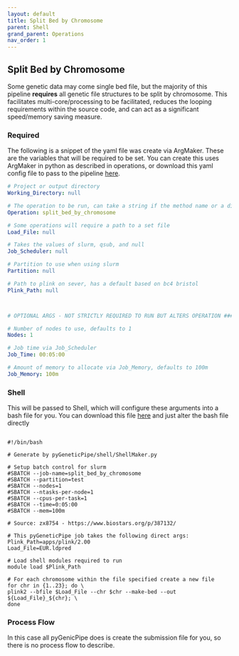 ```yaml
---
layout: default
title: Split Bed by Chromosome
parent: Shell
grand_parent: Operations
nav_order: 1
---
```


## Split Bed by Chromosome
Some genetic data may come single bed file, but the majority of this pipeline **requires** all genetic file structures
to be split by chromosome. This facilitates multi-core/processing to be facilitated, reduces the looping requirements
within the source code, and can act as a significant speed/memory saving measure.

### Required 

The following is a snippet of the yaml file was create via ArgMaker. These are the variables that will be required to 
be set. You can create this uses ArgMaker in python as described in operations, or download this yaml config file to pass
to the pipeline [here][YD].

```yaml
# Project or output directory
Working_Directory: null

# The operation to be run, can take a string if the method name or a dict of operations where only one element is true
Operation: split_bed_by_chromosome

# Some operations will require a path to a set file
Load_File: null

# Takes the values of slurm, qsub, and null
Job_Scheduler: null

# Partition to use when using slurm
Partition: null

# Path to plink on sever, has a default based on bc4 bristol
Plink_Path: null



# OPTIONAL ARGS - NOT STRICTLY REQUIRED TO RUN BUT ALTERS OPERATION ####################################################

# Number of nodes to use, defaults to 1
Nodes: 1

# Job time via Job_Scheduler
Job_Time: 00:05:00

# Amount of memory to allocate via Job_Memory, defaults to 100m
Job_Memory: 100m


```

### Shell

This will be passed to Shell, which will configure these arguments into a bash file for you. You can download this file 
[here][ShellD] and just alter the bash file directly

```console

#!/bin/bash

# Generate by pyGeneticPipe/shell/ShellMaker.py

# Setup batch control for slurm
#SBATCH --job-name=split_bed_by_chromosome
#SBATCH --partition=test
#SBATCH --nodes=1
#SBATCH --ntasks-per-node=1
#SBATCH --cpus-per-task=1
#SBATCH --time=0:05:00
#SBATCH --mem=100m

# Source: zx8754 - https://www.biostars.org/p/387132/ 

# This pyGeneticPipe job takes the following direct args:
Plink_Path=apps/plink/2.00
Load_File=EUR.ldpred

# Load shell modules required to run
module load $Plink_Path

# For each chromosome within the file specified create a new file
for chr in {1..23}; do \
plink2 --bfile $Load_File --chr $chr --make-bed --out ${Load_File}_${chr}; \
done
```

### Process Flow

In this case all pyGenicPipe does is create the submission file for you, so there is no process flow to describe.


[QC]: https://www.well.ox.ac.uk/~gav/qctool_v2/
[BG]: https://enkre.net/cgi-bin/code/bgen/dir?ci=trunk
[YD]: https://github.com/sbaker-dev/pyGenicPipeline/blob/main/SubmissionScripts/Yaml/split_bed_by_chromosome.yaml
[ShellD]: https://github.com/sbaker-dev/pyGenicPipeline/blob/main/SubmissionScripts/Bash/split_bed_by_chromosome.sh

